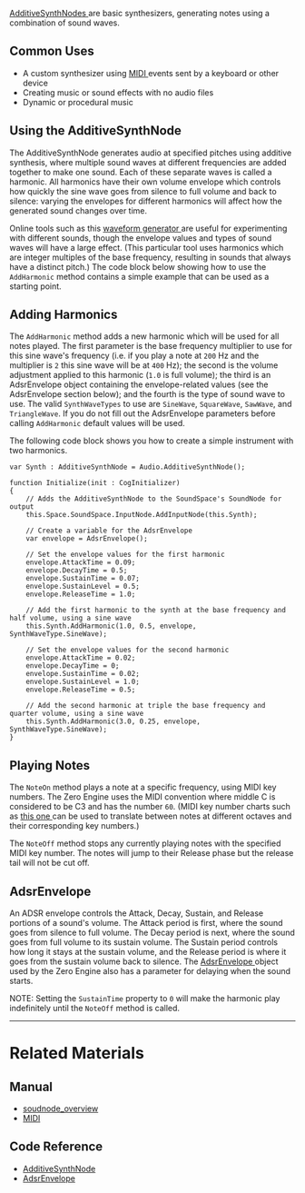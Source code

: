 [ AdditiveSynthNodes ](https://github.com/zeroengineteam/ZeroDocs/code_reference/class_reference/additivesynthnode.markdown) are basic synthesizers, generating notes using a combination of sound waves.

 ## Common Uses

- A custom synthesizer using [MIDI ](https://github.com/zeroengineteam/ZeroDocs/zero_editor_documentation/zeromanual/audio/soundnode//midi.markdown) events sent by a keyboard or other device
- Creating music or sound effects with no audio files
- Dynamic or procedural music 

 ## Using the AdditiveSynthNode

The AdditiveSynthNode generates audio at specified pitches using additive synthesis, where multiple sound waves at different frequencies are added together to make one sound. Each of these separate waves is called a harmonic. All harmonics have their own volume envelope which controls how quickly the sine wave goes from silence to full volume and back to silence: varying the envelopes for different harmonics will affect how the generated sound changes over time. 

Online tools such as this [waveform generator ](http://meettechniek.info/additional/additive-synthesis.html ) are useful for experimenting with different sounds, though the envelope values and types of sound waves will have a large effect. (This particular tool uses harmonics which are integer multiples of the base frequency, resulting in sounds that always have a distinct pitch.) The code block below showing how to use the `AddHarmonic` method contains a simple example that can be used as a starting point.

 ## Adding Harmonics

The `AddHarmonic` method adds a new harmonic which will be used for all notes played. The first parameter is the base frequency multiplier to use for this sine wave's frequency (i.e. if you play a note at `200` Hz and the multiplier is `2` this sine wave will be at `400` Hz); the second is the volume adjustment applied to this harmonic (`1.0` is full volume); the third is an AdsrEnvelope object containing the envelope-related values (see the AdsrEnvelope section below); and the fourth is the type of sound wave to use. The valid `SynthWaveTypes` to use are `SineWave`, `SquareWave`, `SawWave`, and `TriangleWave`. If you do not fill out the AdsrEnvelope parameters before calling `AddHarmonic` default values will be used.

The following code block shows you how to create a simple instrument with two harmonics.

```lang=csharp
var Synth : AdditiveSynthNode = Audio.AdditiveSynthNode();

function Initialize(init : CogInitializer)
{
    // Adds the AdditiveSynthNode to the SoundSpace's SoundNode for output
    this.Space.SoundSpace.InputNode.AddInputNode(this.Synth);
    
    // Create a variable for the AdsrEnvelope
    var envelope = AdsrEnvelope();
    
    // Set the envelope values for the first harmonic
    envelope.AttackTime = 0.09;
    envelope.DecayTime = 0.5;
    envelope.SustainTime = 0.07;
    envelope.SustainLevel = 0.5;
    envelope.ReleaseTime = 1.0;
    
    // Add the first harmonic to the synth at the base frequency and half volume, using a sine wave
    this.Synth.AddHarmonic(1.0, 0.5, envelope, SynthWaveType.SineWave);
    
    // Set the envelope values for the second harmonic 
    envelope.AttackTime = 0.02;
    envelope.DecayTime = 0;
    envelope.SustainTime = 0.02;
    envelope.SustainLevel = 1.0;
    envelope.ReleaseTime = 0.5;
    
    // Add the second harmonic at triple the base frequency and quarter volume, using a sine wave
    this.Synth.AddHarmonic(3.0, 0.25, envelope, SynthWaveType.SineWave);
}
```

 ## Playing Notes

The `NoteOn` method plays a note at a specific frequency, using MIDI key numbers. The Zero Engine uses the MIDI convention where middle C is considered to be C3 and has the number `60`. (MIDI key number charts such as [this one ](http://computermusicresource.com/midikeys.html ) can be used to translate between notes at different octaves and their corresponding key numbers.) 

The `NoteOff` method stops any currently playing notes with the specified MIDI key number. The notes will jump to their Release phase but the release tail will not be cut off.

 ## AdsrEnvelope

An ADSR envelope controls the Attack, Decay, Sustain, and Release portions of a sound's volume. The Attack period is first, where the sound goes from silence to full volume. The Decay period is next, where the sound goes from full volume to its sustain volume. The Sustain period controls how long it stays at the sustain volume, and the Release period is where it goes from the sustain volume back to silence. The [ AdsrEnvelope ](https://github.com/zeroengineteam/ZeroDocs/code_reference/class_reference/adsrenvelope.markdown) object used by the Zero Engine also has a parameter for delaying when the sound starts.

NOTE: Setting the `SustainTime` property to `0` will make the harmonic play indefinitely until the `NoteOff` method is called.

---
 # Related Materials

 ## Manual
- [soudnode_overview](https://github.com/zeroengineteam/ZeroDocs/zero_editor_documentation/zeromanual/audio/soundnode/soudnode_overview.markdown)
- [MIDI ](https://github.com/zeroengineteam/ZeroDocs/zero_editor_documentation/zeromanual/audio/soundnode/midi.markdown)

 ## Code Reference
- [ AdditiveSynthNode ](https://github.com/zeroengineteam/ZeroDocs/code_reference/class_reference/additivesynthnode.markdown)
- [ AdsrEnvelope ](https://github.com/zeroengineteam/ZeroDocs/code_reference/class_reference/adsrenvelope.markdown) 

 